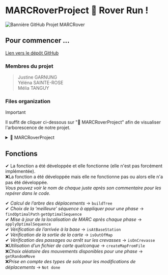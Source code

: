 # MARCRoverProject 🤖 Rover Run !
![Bannière GitHub Projet MARCRover](https://github.com/user-attachments/assets/caf2dc6c-530e-4501-99e5-d717c883eb2f)

## Pour commencer ...
[Lien vers le dépôt GitHub](https://github.com/justinegrng/MARCRoverProject.git)
### Membres du projet
> Justine GARNUNG  
> Yéléna SAINTE-ROSE  
> Mélia TANGUY

### Files organization
> [!IMPORTANT]
> Il suffit de cliquer ci-dessous sur "📁 MARCRoverProject" afin de visualiser l'arborescence de notre projet.


<details>
<summary> 📁 MARCRoverProject </summary>

- `main.c`
- `loc.c`
- `loc.h`
- `map.c`
- `map.h`
- `moves.c`
- `moves.h`
- `queue.c`
- `queue.h`
- `stack.c`
- `stack.h`
- `tree.c`
- `tree.h`
- `menu.c`
- `menu.h`
<details>
<summary> 📁 maps </summary>
  
- `example1.map`
- `training.map`
</details>
</details>

## Fonctions
✔ La fonction a été développée et elle fonctionne (elle n'est pas forcément implémentée).  
❌La fonction a été développée mais elle ne fonctionne pas ou alors elle n'a pas été développée.  
*Vous pouvez voir le nom de chaque juste après son commentaire pour les repérer dans le code.*

  ✔ *Calcul de l’arbre des déplacements* →  `buildTree`  
	✔ *Choix de la ‘meilleure’ séquence à appliquer pour une phase* → `findOptimalPath` `getOptimalSequence`  
	✔ *Mise à jour de la localisation de MARC après chaque phase* → `applyOptimalSequence`  
	✔ *Vérification de l’arrivée à la base* → `isAtBaseStation`  
	✔ *Vérification de la sortie de la carte* → `isOutOfMap`  
	✔ *Vérification des passages ou arrêt sur les crevasses* → `isOnCrevasse`  
	❌*Utilisation d’un fichier de carte quelconque* → `createMapFromFile`  
	❌*Choix aléatoire des mouvements disponibles pour une phase* → `getRandomMove`   
	❌*Prise en compte des types de sols pour les modifications de déplacements* → `Not done` 

